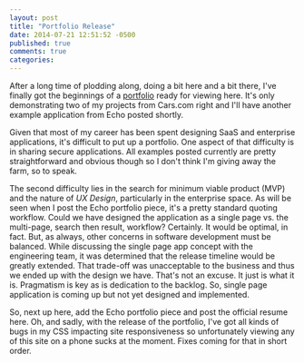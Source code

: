 ```yaml
---
layout: post
title: "Portfolio Release"
date: 2014-07-21 12:51:52 -0500
published: true
comments: true
categories: 
---
```

After a long time of plodding along, doing a bit here and a bit there,
I've finally got the beginnings of a <a href="{{ site.url }}/portfolio/">portfolio</a> ready for viewing here.
It's only demonstrating two of my projects from Cars.com right and I'll
have another example application from Echo posted shortly. 

Given that most of my career has been spent designing SaaS and
enterprise applications, it's difficult to put up a portfolio. One
aspect of that difficulty is in sharing secure applications. All
examples posted currently are pretty straightforward and obvious though so I
don't think I'm giving away the farm, so to speak.

The second difficulty lies in the search for minimum viable product (MVP) and the nature of *UX Design*, particularly in the enterprise space. As will be seen when I post the Echo portfolio piece, it's a pretty standard quoting workflow. Could we have designed the application as a single page vs. the multi-page, search then result, workflow? Certainly. It would be optimal, in fact. But, as always, other concerns in software development must be balanced. While discussing the single page app concept with the engineering team, it was determined that the release timeline would be greatly extended. That trade-off was unacceptable to the business and thus we ended up with the design we have. That's not an excuse. It just is what it is. Pragmatism is key as is dedication to the backlog. So, single page application is coming up but not yet designed and implemented.

So, next up here, add the Echo portfolio piece and post the official
resume here. Oh, and sadly, with the release of the portfolio, I've got
all kinds of bugs in my CSS impacting site responsiveness so
unfortunately viewing any of this site on a phone sucks at the moment.
Fixes coming for that in short order.
